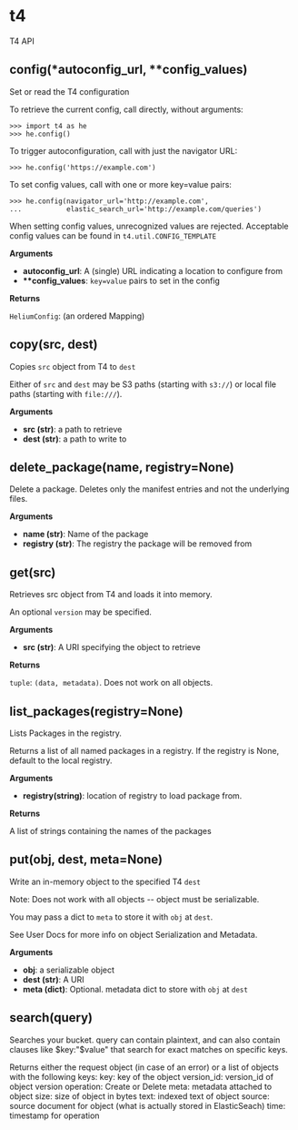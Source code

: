 
# t4
T4 API

## config(\*autoconfig\_url, \*\*config\_values)
Set or read the T4 configuration

To retrieve the current config, call directly, without arguments:

    >>> import t4 as he
    >>> he.config()

To trigger autoconfiguration, call with just the navigator URL:

    >>> he.config('https://example.com')

To set config values, call with one or more key=value pairs:

    >>> he.config(navigator_url='http://example.com',
    ...           elastic_search_url='http://example.com/queries')

When setting config values, unrecognized values are rejected.  Acceptable
config values can be found in `t4.util.CONFIG_TEMPLATE`

__Arguments__

* __autoconfig_url__:  A (single) URL indicating a location to configure from
* __**config_values__:  `key=value` pairs to set in the config

__Returns__

`HeliumConfig`: (an ordered Mapping)


## copy(src, dest)

Copies ``src`` object from T4 to ``dest``

Either of ``src`` and ``dest`` may be S3 paths (starting with ``s3://``)
or local file paths (starting with ``file:///``).

__Arguments__

* __src (str)__:  a path to retrieve
* __dest (str)__:  a path to write to


## delete\_package(name, registry=None)

Delete a package. Deletes only the manifest entries and not the underlying files.

__Arguments__

* __name (str)__:  Name of the package
* __registry (str)__:  The registry the package will be removed from


## get(src)
Retrieves src object from T4 and loads it into memory.

An optional ``version`` may be specified.

__Arguments__

* __src (str)__:  A URI specifying the object to retrieve

__Returns__

`tuple`: ``(data, metadata)``.  Does not work on all objects.


## list\_packages(registry=None)
Lists Packages in the registry.

Returns a list of all named packages in a registry.
If the registry is None, default to the local registry.

__Arguments__

* __registry(string)__:  location of registry to load package from.

__Returns__

A list of strings containing the names of the packages


## put(obj, dest, meta=None)
Write an in-memory object to the specified T4 ``dest``

Note:
    Does not work with all objects -- object must be serializable.

You may pass a dict to ``meta`` to store it with ``obj`` at ``dest``.

See User Docs for more info on object Serialization and Metadata.

__Arguments__

* __obj__:  a serializable object
* __dest (str)__:  A URI
* __meta (dict)__:  Optional. metadata dict to store with ``obj`` at ``dest``


## search(query)

Searches your bucket. query can contain plaintext, and can also contain clauses
like $key:"$value" that search for exact matches on specific keys.

Returns either the request object (in case of an error) or a list of objects with the following keys:
    key: key of the object
    version_id: version_id of object version
    operation: Create or Delete
    meta: metadata attached to object
    size: size of object in bytes
    text: indexed text of object
    source: source document for object (what is actually stored in ElasticSeach)
    time: timestamp for operation

